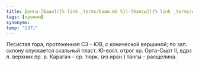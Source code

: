 ```yaml
---
title: Денгы-[Баши]({% link _terms/баши.md %})-[Каясы]({% link _terms/каясы.md %})
tags: [ороним]
synonyms:
temp: "[З7]"
---
```


Лесистая гора, протяженная СЗ – ЮВ, с конической вершиной; по зап. склону
спускается скальный пласт. Ю-вост. отрог хр. Орта-Сырт II, вдрз л. верхних пр.
р. Карагач – ср. тюрк. (из иран.) тангы – расщелина.
